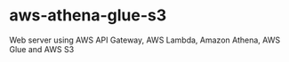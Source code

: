 # aws-athena-glue-s3
Web server using AWS API Gateway, AWS Lambda, Amazon Athena, AWS Glue and AWS S3

